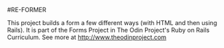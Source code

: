 #RE-FORMER

This project builds a form a few different ways (with HTML and then using Rails).
It is part of the Forms Project in The Odin Project's Ruby on Rails Curriculum.
See more at http://www.theodinproject.com